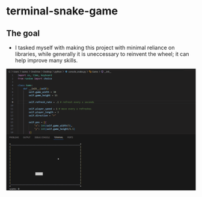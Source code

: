 # terminal-snake-game

## The goal
- I tasked myself with making this project with minimal reliance on libraries, while generally it is uneccessary to reinvent the wheel; it can help improve many skills.

![](https://github.com/rafrafraf1/terminal-snake-game/blob/main/snake_game.gif)
